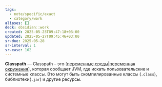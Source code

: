 ```yaml
---
tags:
  - note/specific/exact
  - category/work
aliases: []
deck: obsidian::work
created: 2025-05-23T09:47:18+03:00
updated: 2025-05-27T09:45:46+03:00
sr-due: 2025-05-28
sr-interval: 1
sr-ease: 162
---
```


**Classpath**
—
Classpath – это [[переменные среды|переменная окружения]](параметр), которая сообщает JVM, где искать пользовательские и системные классы. Это могут быть скомпилированные классы (`.class`), библиотеки(`.jar`) и другие ресурсы.
